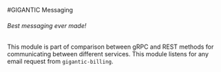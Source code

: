#GIGANTIC Messaging
###### Best messaging ever made!

This module is part of comparison between gRPC and REST methods for
 communicating between different services. This module listens for any
 email request from `gigantic-billing`.
 
 